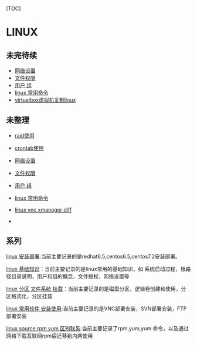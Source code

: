 [TOC]

# LINUX



## 未完待续

- [网络设置](../20170601/linux_network.md)
- [文件权限](../20170601/linux_authorization.md)
- [用户 组](../20170601/linux_user_group.md)
- [linux 常用命令](../20170502/linux_常用命令.md)
- [virtualbox虚拟机复制linux](../20170601/linux_virtualbox_copy.md)

  



## 未整理

- [raid使用](../20170627/linux_raid.md)

- [crontab使用](../20170601/linux_crontab.md)

- [网络设置](../20170601/linux_network.md)

- [文件权限](../20170601/linux_authorization.md)

- [用户 组](../20170601/linux_user_group.md)

- [linux 常用命令](../20170502/linux_常用命令.md)

- [linux vnc xmanager diff](../20180803/LINUX_XMANAGER_VNC.md)

- 

  

  

## 系列

[linux 安装部署](../20170601/LINUX_INSTALL.md):当前主要记录的是redhat6.5,centos6.5,centos7.2安装部署。

[linux 基础知识](../20180727/linux_基础知识.md)：当前主要记录的是linux常用的基础知识，如 系统启动过程，根路径目录说明，用户和组的概念，文件授权，网络设置等

[linux 分区  文件系统 挂载](../20180718/linux_分区_文件系统_挂载.md)：当前主要记录的是磁盘分区，逻辑卷创建和使用，分区格式化，分区挂载

[linux 常用软件 安装使用](../20180731/linux_software_install.md):当前主要记录的是VNC部署安装，SVN部署安装，FTP部署安装

[linux source rpm yum 区别联系](../20170601/LINUX_源代码_RPM_区别联系.md):当前主要记录了rpm,yum,yum 命令，以及通过网络下载互联网rpm后迁移到内网使用

















